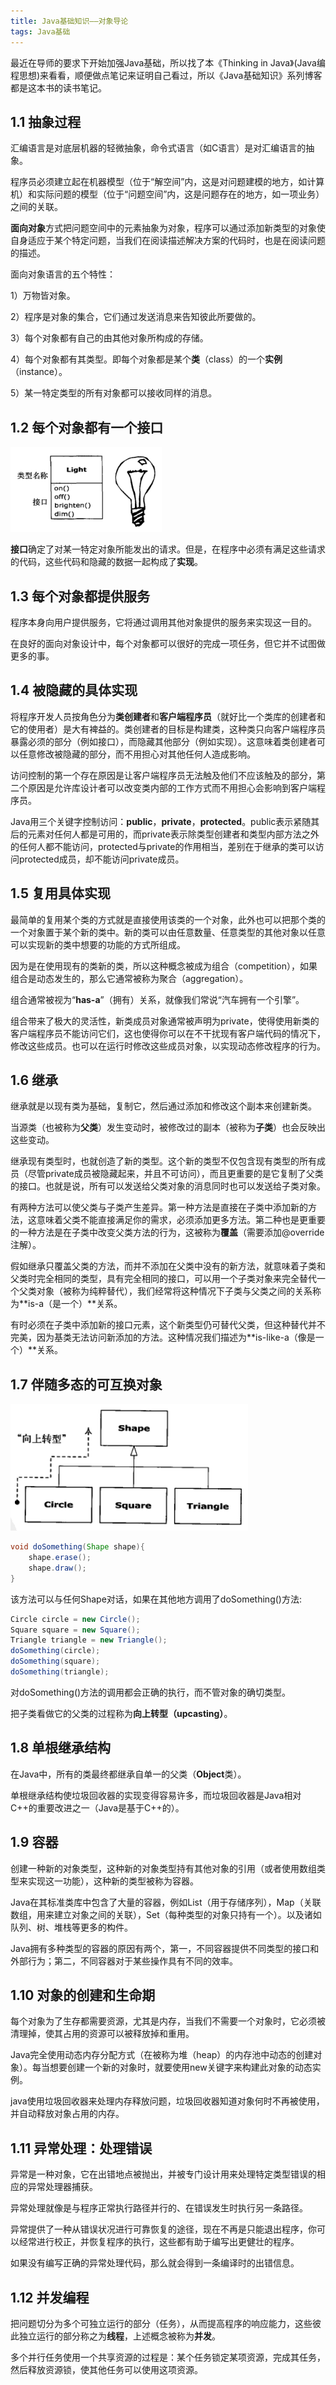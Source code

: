 ```yaml
---
title: Java基础知识——对象导论
tags: Java基础
---
```


 最近在导师的要求下开始加强Java基础，所以找了本《Thinking in Java》(Java编程思想)来看看，顺便做点笔记来证明自己看过，所以《Java基础知识》系列博客都是这本书的读书笔记。

## 1.1 抽象过程

汇编语言是对底层机器的轻微抽象，命令式语言（如C语言）是对汇编语言的抽象。

程序员必须建立起在机器模型（位于“解空间”内，这是对问题建模的地方，如计算机）和实际问题的模型（位于“问题空间”内，这是问题存在的地方，如一项业务）之间的关联。
<!--more-->
**面向对象**方式把问题空间中的元素抽象为对象，程序可以通过添加新类型的对象使自身适应于某个特定问题，当我们在阅读描述解决方案的代码时，也是在阅读问题的描述。

面向对象语言的五个特性：

1）万物皆对象。

2）程序是对象的集合，它们通过发送消息来告知彼此所要做的。

3）每个对象都有自己的由其他对象所构成的存储。

4）每个对象都有其类型。即每个对象都是某个**类**（class）的一个**实例**（instance）。

5）某一特定类型的所有对象都可以接收同样的消息。

## 1.2 每个对象都有一个接口

![图片加载失败](https://raw.githubusercontent.com/takeshi-tyo/takeshi-tyo.github.io/master/assets/img/1568643825401.png)

**接口**确定了对某一特定对象所能发出的请求。但是，在程序中必须有满足这些请求的代码，这些代码和隐藏的数据一起构成了**实现**。

## 1.3 每个对象都提供服务

程序本身向用户提供服务，它将通过调用其他对象提供的服务来实现这一目的。

在良好的面向对象设计中，每个对象都可以很好的完成一项任务，但它并不试图做更多的事。

## 1.4 被隐藏的具体实现

将程序开发人员按角色分为**类创建者**和**客户端程序员**（就好比一个类库的创建者和它的使用者）是大有裨益的。类创建者的目标是构建类，这种类只向客户端程序员暴露必须的部分（例如接口），而隐藏其他部分（例如实现）。这意味着类创建者可以任意修改被隐藏的部分，而不用担心对其他任何人造成影响。

访问控制的第一个存在原因是让客户端程序员无法触及他们不应该触及的部分，第二个原因是允许库设计者可以改变类内部的工作方式而不用担心会影响到客户端程序员。

Java用三个关键字控制访问：**public**，**private**，**protected**。public表示紧随其后的元素对任何人都是可用的，而private表示除类型创建者和类型内部方法之外的任何人都不能访问，protected与private的作用相当，差别在于继承的类可以访问protected成员，却不能访问private成员。

## 1.5 复用具体实现

最简单的复用某个类的方式就是直接使用该类的一个对象，此外也可以把那个类的一个对象置于某个新的类中。新的类可以由任意数量、任意类型的其他对象以任意可以实现新的类中想要的功能的方式所组成。

因为是在使用现有的类新的类，所以这种概念被成为组合（competition），如果组合是动态发生的，那么它通常被称为聚合（aggregation）。

组合通常被视为“**has-a**”（拥有）关系，就像我们常说“汽车拥有一个引擎”。

组合带来了极大的灵活性，新类成员对象通常被声明为private，使得使用新类的客户端程序员不能访问它们，这也使得你可以在不干扰现有客户端代码的情况下，修改这些成员。也可以在运行时修改这些成员对象，以实现动态修改程序的行为。

## 1.6 继承

继承就是以现有类为基础，复制它，然后通过添加和修改这个副本来创建新类。

当源类（也被称为**父类**）发生变动时，被修改过的副本（被称为**子类**）也会反映出这些变动。

继承现有类型时，也就创造了新的类型。这个新的类型不仅包含现有类型的所有成员（尽管private成员被隐藏起来，并且不可访问），而且更重要的是它复制了父类的接口。也就是说，所有可以发送给父类对象的消息同时也可以发送给子类对象。

有两种方法可以使父类与子类产生差异。第一种方法是直接在子类中添加新的方法，这意味着父类不能直接满足你的需求，必须添加更多方法。第二种也是更重要的一种方法是在子类中改变父类方法的行为，这被称为**覆盖**（需要添加@override注解）。

假如继承只覆盖父类的方法，而并不添加在父类中没有的新方法，就意味着子类和父类时完全相同的类型，具有完全相同的接口，可以用一个子类对象来完全替代一个父类对象（被称为纯粹替代），我们经常将这种情况下子类与父类之间的关系称为**is-a（是一个）**关系。

有时必须在子类中添加新的接口元素，这个新类型仍可替代父类，但这种替代并不完美，因为基类无法访问新添加的方法。这种情况我们描述为**is-like-a（像是一个）**关系。

## 1.7 伴随多态的可互换对象

![图像加载失败](https://raw.githubusercontent.com/takeshi-tyo/takeshi-tyo.github.io/master/assets/img/1569130247016.png)

```java
void doSomething(Shape shape){
	shape.erase();
    shape.draw();
}
```

该方法可以与任何Shape对话，如果在其他地方调用了doSomething()方法:

```java
Circle circle = new Circle();
Square square = new Square();
Triangle triangle = new Triangle();
doSomething(circle);
doSomething(square);
doSomething(triangle);
```

对doSomething()方法的调用都会正确的执行，而不管对象的确切类型。

把子类看做它的父类的过程称为**向上转型（upcasting）**。

## 1.8 单根继承结构

在Java中，所有的类最终都继承自单一的父类（**Object**类）。

单根继承结构使垃圾回收器的实现变得容易许多，而垃圾回收器是Java相对C++的重要改进之一（Java是基于C++的）。

## 1.9 容器

创建一种新的对象类型，这种新的对象类型持有其他对象的引用（或者使用数组类型来实现这一功能），这种新的类型被称为容器。

Java在其标准类库中包含了大量的容器，例如List（用于存储序列），Map（关联数组，用来建立对象之间的关联），Set（每种类型的对象只持有一个）。以及诸如队列、树、堆栈等更多的构件。

Java拥有多种类型的容器的原因有两个，第一，不同容器提供不同类型的接口和外部行为；第二，不同容器对于某些操作具有不同的效率。

## 1.10 对象的创建和生命期

每个对象为了生存都需要资源，尤其是内存，当我们不需要一个对象时，它必须被清理掉，使其占用的资源可以被释放掉和重用。

Java完全使用动态内存分配方式（在被称为堆（heap）的内存池中动态的创建对象）。每当想要创建一个新的对象时，就要使用new关键字来构建此对象的动态实例。

java使用垃圾回收器来处理内存释放问题，垃圾回收器知道对象何时不再被使用，并自动释放对象占用的内存。

## 1.11 异常处理：处理错误

异常是一种对象，它在出错地点被抛出，并被专门设计用来处理特定类型错误的相应的异常处理器捕获。

异常处理就像是与程序正常执行路径并行的、在错误发生时执行另一条路径。

异常提供了一种从错误状况进行可靠恢复的途径，现在不再是只能退出程序，你可以经常进行校正，并恢复程序的执行，这些都有助于编写出更健壮的程序。

如果没有编写正确的异常处理代码，那么就会得到一条编译时的出错信息。

## 1.12 并发编程

把问题切分为多个可独立运行的部分（任务），从而提高程序的响应能力，这些彼此独立运行的部分称之为**线程**，上述概念被称为**并发**。

多个并行任务使用一个共享资源的过程是：某个任务锁定某项资源，完成其任务，然后释放资源锁，使其他任务可以使用这项资源。

